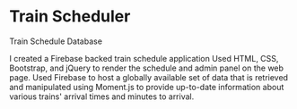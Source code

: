 # Train Scheduler


Train Schedule Database

I created a Firebase backed train schedule application
Used HTML, CSS, Bootstrap, and jQuery to render the schedule and admin panel on the web page.
Used Firebase to host a globally available set of data that is retrieved and manipulated using Moment.js to provide up-to-date information about various trains' arrival times and minutes to arrival.




